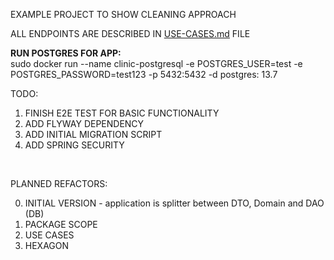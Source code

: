 EXAMPLE PROJECT TO SHOW CLEANING APPROACH

ALL ENDPOINTS ARE DESCRIBED IN [USE-CASES.md](USE-CASES.md) FILE

**RUN POSTGRES FOR APP:** <br />
sudo docker run --name clinic-postgresql -e POSTGRES_USER=test -e POSTGRES_PASSWORD=test123 -p 5432:5432 -d postgres:
13.7

TODO:

1. FINISH E2E TEST FOR BASIC FUNCTIONALITY
2. ADD FLYWAY DEPENDENCY
3. ADD INITIAL MIGRATION SCRIPT
4. ADD SPRING SECURITY

<br />

PLANNED REFACTORS:

0. INITIAL VERSION - application is splitter between DTO, Domain and DAO (DB)
1. PACKAGE SCOPE
2. USE CASES
3. HEXAGON

